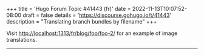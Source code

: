 +++
title = 'Hugo Forum Topic #41443 (fr)'
date = 2022-11-13T10:07:52-08:00
draft = false
details = 'https://discourse.gohugo.io/t/41443'
description = "Translating branch bundles by filename"
+++

Visit <http://localhost:1313/fr/blog/foo/foo-2/> for an example of image translations.

---
